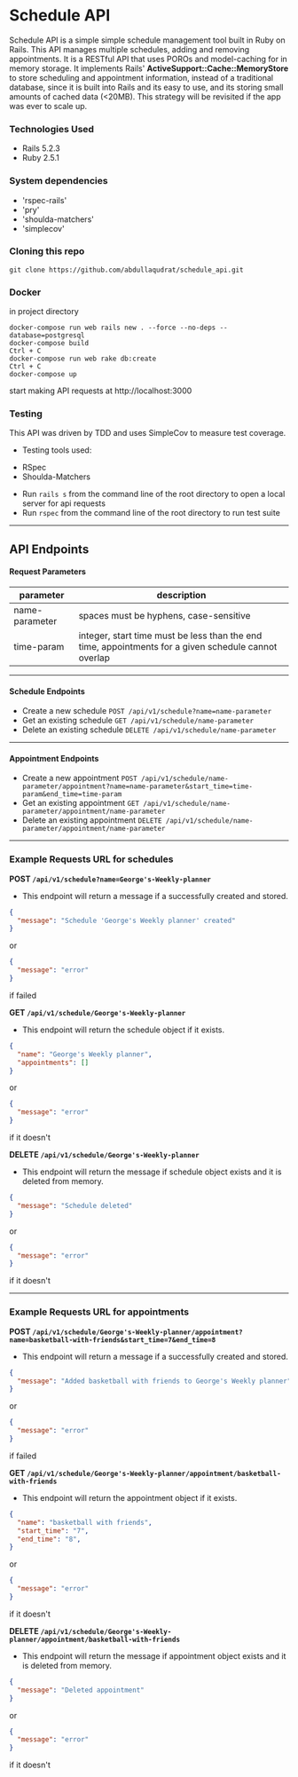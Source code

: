 # Schedule API

Schedule API is a simple simple schedule management tool built in Ruby on Rails. This API manages multiple schedules, adding and removing appointments. It is a RESTful API that uses POROs and model-caching for in memory storage. It implements Rails' **ActiveSupport::Cache::MemoryStore** to store scheduling and appointment information, instead of a traditional database, since it is built into Rails and its easy to use, and its storing small amounts of cached data (<20MB). This strategy will be revisited if the app was ever to scale up.

### Technologies Used

- Rails 5.2.3
- Ruby 2.5.1

### System dependencies

* 'rspec-rails'
* 'pry'
* 'shoulda-matchers'
* 'simplecov'

### Cloning this repo

```
git clone https://github.com/abdullaqudrat/schedule_api.git
```

### Docker

in project directory

```
docker-compose run web rails new . --force --no-deps --database=postgresql
docker-compose build
Ctrl + C
docker-compose run web rake db:create
Ctrl + C
docker-compose up
```

start making API requests at http://localhost:3000

### Testing

This API was driven by TDD and uses SimpleCov to measure test coverage.

 * Testing tools used:
  - RSpec
  - Shoulda-Matchers
  
* Run `rails s` from the command line of the root directory to open a local server for api requests
* Run `rspec` from the command line of the root directory to run test suite

--------

## API Endpoints

#### Request Parameters

| parameter       | description                           |
|-----------------|---------------------------------------|
| name-parameter  | spaces must be hyphens, case-sensitive|
| time-param  | integer, start time must be less than the end time, appointments for a given schedule cannot overlap|

---

#### Schedule Endpoints

* Create a new schedule `POST /api/v1/schedule?name=name-parameter`
* Get an existing schedule `GET /api/v1/schedule/name-parameter`
* Delete an existing schedule `DELETE /api/v1/schedule/name-parameter`

---

#### Appointment Endpoints

* Create a new appointment `POST /api/v1/schedule/name-parameter/appointment?name=name-parameter&start_time=time-param&end_time=time-param`
* Get an existing appointment `GET /api/v1/schedule/name-parameter/appointment/name-parameter`
* Delete an existing appointment `DELETE /api/v1/schedule/name-parameter/appointment/name-parameter`

---

### Example Requests URL for schedules

**POST `/api/v1/schedule?name=George's-Weekly-planner`**

- This endpoint will return a message if a successfully created and stored.
```json
{
  "message": "Schedule 'George's Weekly planner' created"
}
```
or
```json
{
  "message": "error"
}
```
if failed

**GET `/api/v1/schedule/George's-Weekly-planner`**

- This endpoint will return the schedule object if it exists.
```json
{
  "name": "George's Weekly planner",
  "appointments": []
}
```
or
```json
{
  "message": "error"
}
```
if it doesn't

**DELETE `/api/v1/schedule/George's-Weekly-planner`**

- This endpoint will return the message if schedule object exists and it is deleted from memory.
```json
{
  "message": "Schedule deleted"
}
```
or
```json
{
  "message": "error"
}
```
if it doesn't

---

### Example Requests URL for appointments

**POST `/api/v1/schedule/George's-Weekly-planner/appointment?name=basketball-with-friends&start_time=7&end_time=8`**

- This endpoint will return a message if a successfully created and stored.
```json
{
  "message": "Added basketball with friends to George's Weekly planner"
}
```
or
```json
{
  "message": "error"
}
```
if failed

**GET `/api/v1/schedule/George's-Weekly-planner/appointment/basketball-with-friends`**

- This endpoint will return the appointment object if it exists.
```json
{
  "name": "basketball with friends",
  "start_time": "7",
  "end_time": "8",
}
```
or
```json
{
  "message": "error"
}
```
if it doesn't

**DELETE `/api/v1/schedule/George's-Weekly-planner/appointment/basketball-with-friends`**

- This endpoint will return the message if appointment object exists and it is deleted from memory.
```json
{
  "message": "Deleted appointment"
}
```
or
```json
{
  "message": "error"
}
```
if it doesn't
